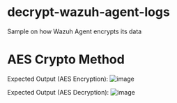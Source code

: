 # decrypt-wazuh-agent-logs

Sample on how Wazuh Agent encrypts its data

# AES Crypto Method
Expected Output (AES Encryption):
![image](https://github.com/user-attachments/assets/9dd714c9-ad7b-43f7-9dc9-bc502edd108f)


Expected Output (AES Decryption):
![image](https://github.com/user-attachments/assets/1a22f9f7-13cb-40b2-8c63-90ebb6f950f3)
